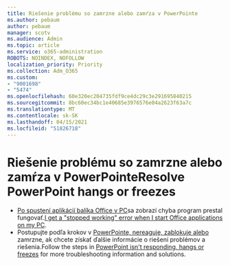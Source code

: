 ```yaml
---
title: Riešenie problému so zamrzne alebo zamŕza v PowerPointe
ms.author: pebaum
author: pebaum
manager: scotv
ms.audience: Admin
ms.topic: article
ms.service: o365-administration
ROBOTS: NOINDEX, NOFOLLOW
localization_priority: Priority
ms.collection: Adm_O365
ms.custom:
- "9001698"
- "5474"
ms.openlocfilehash: 60e320ec204735fdf9ce4dc29c3e291695840215
ms.sourcegitcommit: 8bc60ec34bc1e40685e3976576e04a2623f63a7c
ms.translationtype: MT
ms.contentlocale: sk-SK
ms.lasthandoff: 04/15/2021
ms.locfileid: "51826718"
---
```

# <a name="resolve-powerpoint-hangs-or-freezes"></a><span data-ttu-id="d20ed-102">Riešenie problému so zamrzne alebo zamŕza v PowerPointe</span><span class="sxs-lookup"><span data-stu-id="d20ed-102">Resolve PowerPoint hangs or freezes</span></span>

- <span data-ttu-id="d20ed-103">[Po spustení aplikácií balíka Office v PC](https://support.office.com/article/i-get-a-stopped-working-error-when-i-start-office-applications-on-my-pc-52bd7985-4e99-4a35-84c8-2d9b8301a2fa)sa zobrazí chyba program prestal fungovať.</span><span class="sxs-lookup"><span data-stu-id="d20ed-103">[I get a "stopped working" error when I start Office applications on my PC](https://support.office.com/article/i-get-a-stopped-working-error-when-i-start-office-applications-on-my-pc-52bd7985-4e99-4a35-84c8-2d9b8301a2fa).</span></span>
- <span data-ttu-id="d20ed-104">Postupujte podľa krokov v [PowerPointe, nereaguje, zablokuje alebo](https://support.office.com/article/PowerPoint-isn-t-responding-hangs-or-freezes-652ede6e-e3d2-449a-a07f-8c800dfb948d) zamrzne, ak chcete získať ďalšie informácie o riešení problémov a riešenia.</span><span class="sxs-lookup"><span data-stu-id="d20ed-104">Follow the steps in [PowerPoint isn't responding, hangs or freezes](https://support.office.com/article/PowerPoint-isn-t-responding-hangs-or-freezes-652ede6e-e3d2-449a-a07f-8c800dfb948d) for more troubleshooting information and solutions.</span></span>
